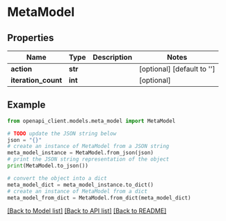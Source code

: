 # MetaModel


## Properties

Name | Type | Description | Notes
------------ | ------------- | ------------- | -------------
**action** | **str** |  | [optional] [default to '']
**iteration_count** | **int** |  | [optional] 

## Example

```python
from openapi_client.models.meta_model import MetaModel

# TODO update the JSON string below
json = "{}"
# create an instance of MetaModel from a JSON string
meta_model_instance = MetaModel.from_json(json)
# print the JSON string representation of the object
print(MetaModel.to_json())

# convert the object into a dict
meta_model_dict = meta_model_instance.to_dict()
# create an instance of MetaModel from a dict
meta_model_from_dict = MetaModel.from_dict(meta_model_dict)
```
[[Back to Model list]](../README.md#documentation-for-models) [[Back to API list]](../README.md#documentation-for-api-endpoints) [[Back to README]](../README.md)


